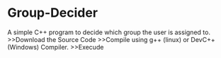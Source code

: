 # Group-Decider
A simple C++ program to decide which group the user is assigned to.
	>>Download the Source Code
	>>Compile using g++ (linux) or DevC++(Windows) Compiler.
	>>Execude
